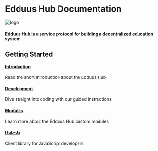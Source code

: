 # Edduus Hub Documentation <!-- omit in toc -->

![logo](https://edduus.io/assets/images/logo_og.png)

#### Edduus Hub is a service protocol for building a decentralized education system.

## Getting Started

#### [Introduction](intro)

Read the short introduction about the Edduus Hub

#### [Development](development)

Dive straight into coding with our guided instructions

#### [Modules](modules/README)

Learn more about the Edduus Hub custom modules

#### [Hub-Js](hub-js/README)

Client library for JavaScript developers
